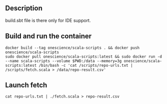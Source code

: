 
## Description

build.sbt file is there only for IDE support.



## Build and run the container

```
docker build --tag onescience/scala-scripts . && docker push onescience/scala-scripts
sudo docker pull onescience/scala-scripts:latest && sudo docker run -d --name scala-scripts --volume $PWD:/data --memory=3g onescience/scala-scripts:latest /bin/bash -c 'cat /scripts/repo-urls.txt | /scripts/fetch.scala > /data/repo-result.csv'
```

## Launch fetch

```
cat repo-urls.txt | ./fetch.scala > repo-result.csv
```

